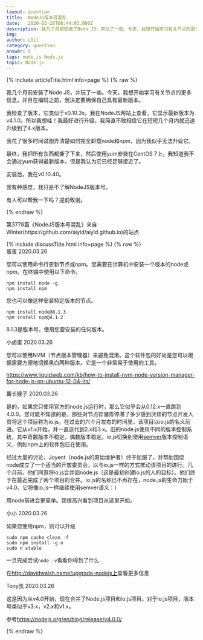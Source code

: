 ```yaml
---
layout: question
title:  NodeJS版本号混乱
date:   2020-03-26T08:44:03.000Z
description: 我几个月前安装了Node JS，并玩了一些。今天，我想开始学习有关节点的更多信息，并且在编码之前，我决定要确保自己具有最新版本。我检查了版本，它类似于...
img: 
author: LGil
category: question
answer: 5
tags: node.js Node.js
topic: Node.js
---
```

<div class="article-root">
  <div class="article">
    {% include articleTitle.html info=page %}
    {% raw %}
    <div class="article-content"><p><font style="vertical-align: inherit;"><font style="vertical-align: inherit;">我几个月前安装了Node JS，并玩了一些。</font><font style="vertical-align: inherit;">今天，我想开始学习有关节点的更多信息，并且在编码之前，我决定要确保自己具有最新版本。</font></font></p>

<p><font style="vertical-align: inherit;"><font style="vertical-align: inherit;">我检查了版本，它类似于v0.10.3x。</font><font style="vertical-align: inherit;">我在NodeJS网站上查看，它显示最新版本为v4.1.0。</font><font style="vertical-align: inherit;">所以我想哇！</font><font style="vertical-align: inherit;">我最好进行升级，我简直不敢相信它在短短几个月内就迅速升级到了4.x版本。</font></font></p>

<p><font style="vertical-align: inherit;"><font style="vertical-align: inherit;">我花了很多时间试图弄清楚如何完全卸载node和npm，因为我似乎无法升级它。</font></font></p>

<p><font style="vertical-align: inherit;"><font style="vertical-align: inherit;">最终，我把所有东西都撕了下来，然后使用yum安装在CentOS 7上。</font><font style="vertical-align: inherit;">我知道我不会通过yum获得最新版本，但是我认为它已经足够接近了。</font></font></p>

<p><font style="vertical-align: inherit;"><font style="vertical-align: inherit;">安装后，我在v0.10.40。</font></font></p>

<p><font style="vertical-align: inherit;"><font style="vertical-align: inherit;">我有种感觉，我只是不了解NodeJS版本号。</font></font></p>

<p><font style="vertical-align: inherit;"><font style="vertical-align: inherit;">有人可以帮我一下吗？</font><font style="vertical-align: inherit;">提前致谢。</font></font></p></div>
    {% endraw %}
  </div>
  <p class="winter_mark">第3778篇《NodeJS版本号混乱》来自Winter(https://github.com/aiyld/aiyld.github.io)的站点</p>
  <div class="discuss-wrapper">
    {% include discussTitle.html info=page %}
    {% raw %}
    <div class="discuss-item">
        <div class="discuss-parent">
          <div class="discuss-meta">
            <span class="discuss-user">蛋蛋</span>
            <span class="discuss-time">2020.03.26</span>
          </div>
          <div class="discuss-comment"><p><font style="vertical-align: inherit;"><font style="vertical-align: inherit;">您可以使用命令行更新节点或npm。</font><font style="vertical-align: inherit;">您需要在计算机中安装一个版本的node或npm。</font><font style="vertical-align: inherit;">在终端中使用以下命令。</font></font></p>

<pre><code>npm install node -g<font></font>
npm install npm<font></font>
</code></pre>

<p><font style="vertical-align: inherit;"><font style="vertical-align: inherit;">您也可以像这样安装特定版本的节点。</font></font></p>

<pre><code>npm install node@8.1.3 <font></font>
npm install npm@4.1.2<font></font>
</code></pre>

<p><font style="vertical-align: inherit;"><font style="vertical-align: inherit;">8.1.3是版本号。</font><font style="vertical-align: inherit;">使用您要安装的任何版本。</font></font></p></div>
        </div></div><div class="discuss-item">
        <div class="discuss-parent">
          <div class="discuss-meta">
            <span class="discuss-user">小卤蛋</span>
            <span class="discuss-time">2020.03.26</span>
          </div>
          <div class="discuss-comment"><p><font style="vertical-align: inherit;"><font style="vertical-align: inherit;">您可以使用NVM（节点版本管理器）来避免混淆。</font><font style="vertical-align: inherit;">这个软件包的好处是您可以根据需要方便地切换黑白两种版本。</font><font style="vertical-align: inherit;">它是一个非常易于使用的工具。</font></font></p>

<p><a href="https://www.liquidweb.com/kb/how-to-install-nvm-node-version-manager-for-node-js-on-ubuntu-12-04-lts/" rel="nofollow noreferrer"><font style="vertical-align: inherit;"><font style="vertical-align: inherit;">https://www.liquidweb.com/kb/how-to-install-nvm-node-version-manager-for-node-js-on-ubuntu-12-04-lts/</font></font></a></p></div>
        </div></div><div class="discuss-item">
        <div class="discuss-parent">
          <div class="discuss-meta">
            <span class="discuss-user">番长猴子</span>
            <span class="discuss-time">2020.03.26</span>
          </div>
          <div class="discuss-comment"><p><font style="vertical-align: inherit;"><font style="vertical-align: inherit;">是的，如果您只使用官方的node.js运行时，那么它似乎会从0.12.x一直跳到4.0.0。</font><font style="vertical-align: inherit;">您可能不知道的是，那些对节点存储库停滞了多少感到厌烦的节点开发人员将这个项目称为io.js。</font><font style="vertical-align: inherit;">在过去的六个月左右的时间里，该项目以io.js的名义前进。</font><font style="vertical-align: inherit;">它从v1.x开始，并一直迭代到2.x和3.x。</font><font style="vertical-align: inherit;">旧的node.js使用不同的版本控制系统，其中奇数版本不稳定，偶数版本稳定。</font><font style="vertical-align: inherit;">io.js切换到使用</font></font><a href="http://semver.org/"><font style="vertical-align: inherit;"><font style="vertical-align: inherit;">semver</font></font></a><font style="vertical-align: inherit;"><font style="vertical-align: inherit;">版本控制语义，例如npm上的软件包已在使用。</font></font></p>

<p><font style="vertical-align: inherit;"><font style="vertical-align: inherit;">经过大量的讨论，Joyent（node.js的原始维护者）终于屈服了，并帮助围绕node成立了一个适当的开放委员会，以与io.js一样的方式推动该项目的进行。</font><font style="vertical-align: inherit;">几个月前，他们同意将io.js合并回node.js（这是最初创建io.js的人的目标）。</font><font style="vertical-align: inherit;">他们终于在最近完成了两个项目的合并。</font><font style="vertical-align: inherit;">io.js的名称已不再存在，node.js的生命力始于v4.0。</font><font style="vertical-align: inherit;">它将像io.js一样继续使用semver语义：)</font></font></p>

<p><font style="vertical-align: inherit;"><font style="vertical-align: inherit;">用node前进会更简单。</font><font style="vertical-align: inherit;">我很高兴看到项目从这里开始。</font></font></p></div>
        </div></div><div class="discuss-item">
        <div class="discuss-parent">
          <div class="discuss-meta">
            <span class="discuss-user">小小</span>
            <span class="discuss-time">2020.03.26</span>
          </div>
          <div class="discuss-comment"><p><font style="vertical-align: inherit;"><font style="vertical-align: inherit;">如果您使用npm，则可以升级</font></font></p>

<pre><code>sudo npm cache clean -f<font></font>
sudo npm install -g n<font></font>
sudo n stable<font></font>
</code></pre>

<p><font style="vertical-align: inherit;"><font style="vertical-align: inherit;">一旦完成尝试</font></font><code>node -v</code><font style="vertical-align: inherit;"><font style="vertical-align: inherit;">看看你得到了什么</font></font></p>

<p><font style="vertical-align: inherit;"><font style="vertical-align: inherit;">在</font><a href="http://davidwalsh.name/upgrade-nodejs" rel="nofollow"><font style="vertical-align: inherit;">http://davidwalsh.name/upgrade-nodejs上</font></a><font style="vertical-align: inherit;">查看更多信息</font></font><a href="http://davidwalsh.name/upgrade-nodejs" rel="nofollow"><font style="vertical-align: inherit;"></font></a></p></div>
        </div></div><div class="discuss-item">
        <div class="discuss-parent">
          <div class="discuss-meta">
            <span class="discuss-user">Tony凯</span>
            <span class="discuss-time">2020.03.26</span>
          </div>
          <div class="discuss-comment"><p><font style="vertical-align: inherit;"><font style="vertical-align: inherit;">这是因为从v4.0开始，现在合并了Node.js项目和io.js项目。</font><font style="vertical-align: inherit;">对于io.js项目，版本号类似于v3.x，v2.x和v1.x。</font></font></p>

<p><font style="vertical-align: inherit;"><font style="vertical-align: inherit;">参考</font></font><a href="https://nodejs.org/en/blog/release/v4.0.0/" rel="nofollow noreferrer"><font style="vertical-align: inherit;"><font style="vertical-align: inherit;">https://nodejs.org/en/blog/release/v4.0.0/</font></font></a></p></div>
        </div></div>
    {% endraw %}
  </div>
<div>
